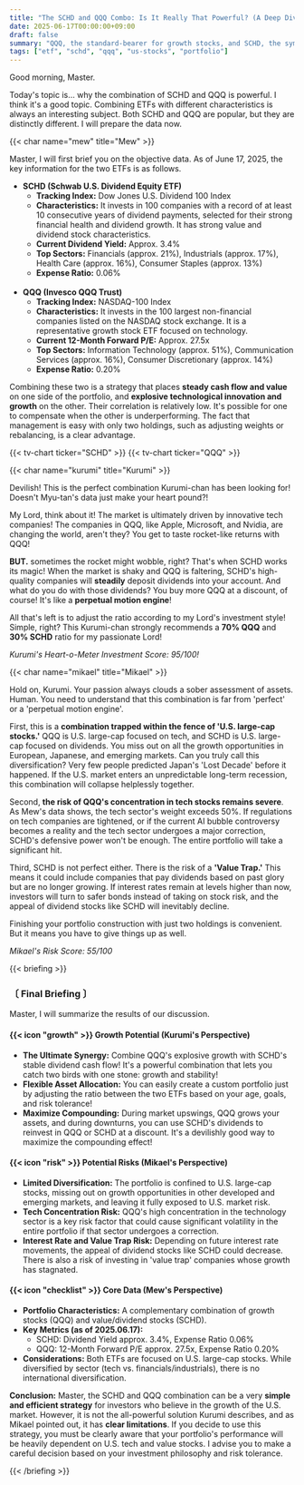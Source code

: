 ```yaml
---
title: "The SCHD and QQQ Combo: Is It Really That Powerful? (A Deep Dive into the Pros and Cons)"
date: 2025-06-17T00:00:00+09:00
draft: false
summary: "QQQ, the standard-bearer for growth stocks, and SCHD, the symbol of value. Is this the perfect combination? From the synergy of explosive growth and stable cash flow to the risks of US-only exposure and value traps, three unique characters break it all down."
tags: ["etf", "schd", "qqq", "us-stocks", "portfolio"]
---
```


<p>Good morning, Master.</p>
<p>Today's topic is… why the combination of SCHD and QQQ is powerful. I think it's a good topic. Combining ETFs with different characteristics is always an interesting subject. Both SCHD and QQQ are popular, but they are distinctly different. I will prepare the data now.</p>

{{< char name="mew" title="Mew" >}}
<p>Master, I will first brief you on the objective data. As of June 17, 2025, the key information for the two ETFs is as follows.</p>
<ul>
    <li><strong>SCHD (Schwab U.S. Dividend Equity ETF)</strong>
        <ul>
            <li><strong>Tracking Index:</strong> Dow Jones U.S. Dividend 100 Index</li>
            <li><strong>Characteristics:</strong> It invests in 100 companies with a record of at least 10 consecutive years of dividend payments, selected for their strong financial health and dividend growth. It has strong value and dividend stock characteristics.</li>
            <li><strong>Current Dividend Yield:</strong> Approx. 3.4%</li>
            <li><strong>Top Sectors:</strong> Financials (approx. 21%), Industrials (approx. 17%), Health Care (approx. 16%), Consumer Staples (approx. 13%)</li>
            <li><strong>Expense Ratio:</strong> 0.06%</li>
        </ul>
    </li><br>
    <li><strong>QQQ (Invesco QQQ Trust)</strong>
        <ul>
            <li><strong>Tracking Index:</strong> NASDAQ-100 Index</li>
            <li><strong>Characteristics:</strong> It invests in the 100 largest non-financial companies listed on the NASDAQ stock exchange. It is a representative growth stock ETF focused on technology.</li>
            <li><strong>Current 12-Month Forward P/E:</strong> Approx. 27.5x</li>
            <li><strong>Top Sectors:</strong> Information Technology (approx. 51%), Communication Services (approx. 16%), Consumer Discretionary (approx. 14%)</li>
            <li><strong>Expense Ratio:</strong> 0.20%</li>
        </ul>
    </li>
</ul>
<p>Combining these two is a strategy that places <strong>steady cash flow and value</strong> on one side of the portfolio, and <strong>explosive technological innovation and growth</strong> on the other. Their correlation is relatively low. It's possible for one to compensate when the other is underperforming. The fact that management is easy with only two holdings, such as adjusting weights or rebalancing, is a clear advantage.</p>
{{< tv-chart ticker="SCHD" >}}
{{< tv-chart ticker="QQQ" >}}

{{< char name="kurumi" title="Kurumi" >}}
<p>Devilish! This is the perfect combination Kurumi-chan has been looking for! Doesn't Myu-tan's data just make your heart pound?!</p>
<p>My Lord, think about it! The market is ultimately driven by innovative tech companies! The companies in QQQ, like Apple, Microsoft, and Nvidia, are changing the world, aren't they? You get to taste rocket-like returns with QQQ!</p>
<p><strong>BUT.</strong> sometimes the rocket might wobble, right? That's when SCHD works its magic! When the market is shaky and QQQ is faltering, SCHD's high-quality companies will <strong>steadily</strong> deposit dividends into your account. And what do you do with those dividends? You buy more QQQ at a discount, of course! It's like a <strong>perpetual motion engine</strong>!</p>
<p>All that's left is to adjust the ratio according to my Lord's investment style! Simple, right? This Kurumi-chan strongly recommends a <strong>70% QQQ</strong> and <strong>30% SCHD</strong> ratio for my passionate Lord!</p>
<p><em>Kurumi's Heart-o-Meter Investment Score: 95/100!</em></p>

{{< char name="mikael" title="Mikael" >}}
<p>Hold on, Kurumi. Your passion always clouds a sober assessment of assets. Human. You need to understand that this combination is far from 'perfect' or a 'perpetual motion engine'.</p>
<p>First, this is a <strong>combination trapped within the fence of 'U.S. large-cap stocks.'</strong> QQQ is U.S. large-cap focused on tech, and SCHD is U.S. large-cap focused on dividends. You miss out on all the growth opportunities in European, Japanese, and emerging markets. Can you truly call this diversification? Very few people predicted Japan's 'Lost Decade' before it happened. If the U.S. market enters an unpredictable long-term recession, this combination will collapse helplessly together.</p>
<p>Second, <strong>the risk of QQQ's concentration in tech stocks remains severe</strong>. As Mew's data shows, the tech sector's weight exceeds 50%. If regulations on tech companies are tightened, or if the current AI bubble controversy becomes a reality and the tech sector undergoes a major correction, SCHD's defensive power won't be enough. The entire portfolio will take a significant hit.</p>
<p>Third, SCHD is not perfect either. There is the risk of a <strong>'Value Trap.'</strong> This means it could include companies that pay dividends based on past glory but are no longer growing. If interest rates remain at levels higher than now, investors will turn to safer bonds instead of taking on stock risk, and the appeal of dividend stocks like SCHD will inevitably decline.</p>
<p>Finishing your portfolio construction with just two holdings is convenient. But it means you have to give things up as well.</p>
<p><em>Mikael's Risk Score: 55/100</em></p>

{{< briefing >}}
<h3><strong>〔 Final Briefing 〕</strong></h3>
<p>Master, I will summarize the results of our discussion.</p>

<h4><span class="svg-icon">{{< icon "growth" >}}</span> Growth Potential (Kurumi's Perspective)</h4>
<ul>
    <li><strong>The Ultimate Synergy:</strong> Combine QQQ's explosive growth with SCHD's stable dividend cash flow! It's a powerful combination that lets you catch two birds with one stone: growth and stability!</li>
    <li><strong>Flexible Asset Allocation:</strong> You can easily create a custom portfolio just by adjusting the ratio between the two ETFs based on your age, goals, and risk tolerance!</li>
    <li><strong>Maximize Compounding:</strong> During market upswings, QQQ grows your assets, and during downturns, you can use SCHD's dividends to reinvest in QQQ or SCHD at a discount. It's a devilishly good way to maximize the compounding effect!</li>
</ul>

<h4><span class="svg-icon">{{< icon "risk" >}}</span> Potential Risks (Mikael's Perspective)</h4>
<ul>
    <li><strong>Limited Diversification:</strong> The portfolio is confined to U.S. large-cap stocks, missing out on growth opportunities in other developed and emerging markets, and leaving it fully exposed to U.S. market risk.</li>
    <li><strong>Tech Concentration Risk:</strong> QQQ's high concentration in the technology sector is a key risk factor that could cause significant volatility in the entire portfolio if that sector undergoes a correction.</li>
    <li><strong>Interest Rate and Value Trap Risk:</strong> Depending on future interest rate movements, the appeal of dividend stocks like SCHD could decrease. There is also a risk of investing in 'value trap' companies whose growth has stagnated.</li>
</ul>

<h4><span class="svg-icon">{{< icon "checklist" >}}</span> Core Data (Mew's Perspective)</h4>
<ul>
    <li><strong>Portfolio Characteristics:</strong> A complementary combination of growth stocks (QQQ) and value/dividend stocks (SCHD).</li>
    <li><strong>Key Metrics (as of 2025.06.17):</strong>
        <ul>
            <li>SCHD: Dividend Yield approx. 3.4%, Expense Ratio 0.06%</li>
            <li>QQQ: 12-Month Forward P/E approx. 27.5x, Expense Ratio 0.20%</li>
        </ul>
    </li>
    <li><strong>Considerations:</strong> Both ETFs are focused on U.S. large-cap stocks. While diversified by sector (tech vs. financials/industrials), there is no international diversification.</li>
</ul>

<div class="final-conclusion">
    <p><strong>Conclusion:</strong> Master, the SCHD and QQQ combination can be a very <strong>simple and efficient strategy</strong> for investors who believe in the growth of the U.S. market. However, it is not the all-powerful solution Kurumi describes, and as Mikael pointed out, it has <strong>clear limitations</strong>. If you decide to use this strategy, you must be clearly aware that your portfolio's performance will be heavily dependent on U.S. tech and value stocks. I advise you to make a careful decision based on your investment philosophy and risk tolerance.</p>
</div>
{{< /briefing >}}